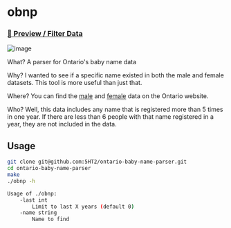 # obnp
### [🔗 Preview / Filter Data](https://flatgithub.com/5HT2C/ontario-baby-name-parser)
![image](https://user-images.githubusercontent.com/17222512/139335729-84682bba-347b-498b-94cb-d040292f393d.png)

What? A parser for Ontario's baby name data

Why? I wanted to see if a specific name existed in both the male and female datasets. This tool is more useful than just that.

Where? You can find the [male](https://data.ontario.ca/dataset/ontario-top-baby-names-male) and [female](https://data.ontario.ca/dataset/ontario-top-baby-names-female) data on the Ontario website.

Who? Well, this data includes any name that is registered more than 5 times in one year. If there are less than 6 people with that name registered in a year, they are not included in the data.

## Usage

```bash
git clone git@github.com:5HT2/ontario-baby-name-parser.git
cd ontario-baby-name-parser
make
./obnp -h
```
```bash
Usage of ./obnp:
    -last int
        Limit to last X years (default 0)
    -name string
        Name to find
```

